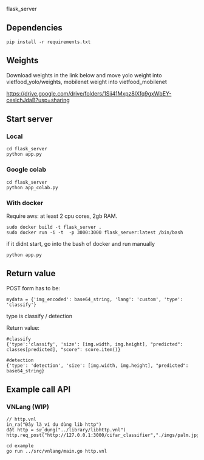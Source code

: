 flask_server

## Dependencies

```
pip install -r requirements.txt
```

## Weights
Download weights in the link below and move yolo weight into vietfood_yolo/weights, mobilenet weight into vietfood_mobilenet

https://drive.google.com/drive/folders/1Sii41Mxpz8lXfq9gxWbEY-ceslchJdaB?usp=sharing

## Start server

### Local
```
cd flask_server
python app.py
```
### Google colab
```
cd flask_server
python app_colab.py
```
### With docker
Require aws: at least 2 cpu cores, 2gb RAM.
```
sudo docker build -t flask_server .
sudo docker run -i -t  -p 3000:3000 flask_server:latest /bin/bash
```
if it didnt start, go into the bash of docker and run manually 
```
python app.py
```

## Return value

POST form has to be:

```
mydata = {'img_encoded': base64_string, 'lang': 'custom', 'type': 'classify'}
```

type is classify / detection

Return value:

```
#classify
{'type':'classify', 'size': [img.width, img.height], "predicted": classes[predicted], "score": score.item()}

#detection
{'type': 'detection', 'size': [img.width, img.height], "predicted": base64_string}
```

## Example call API

### VNLang (WIP)

```vnlang
// http.vnl
in_ra("Đây là ví dụ dùng lib http")
đặt http = sử_dụng("../library/libhttp.vnl")
http.req_post("http://127.0.0.1:3000/cifar_classifier","./imgs/palm.jpg")
```

```
cd example
go run ../src/vnlang/main.go http.vnl
```
